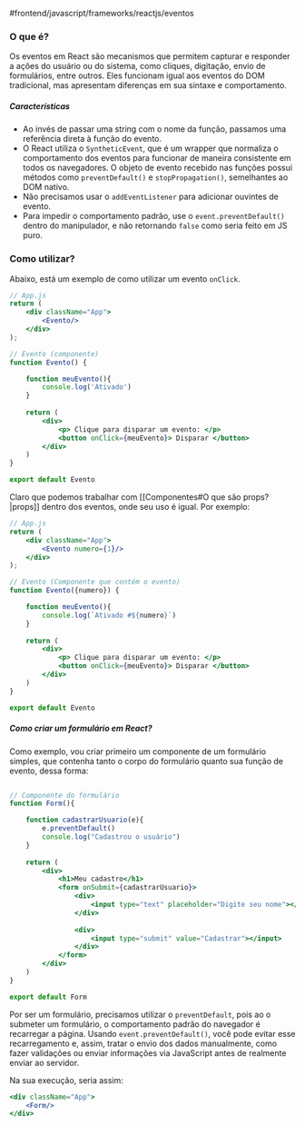 #frontend/javascript/frameworks/reactjs/eventos

### O que é?

Os eventos em React são mecanismos que permitem capturar e responder a ações do usuário ou do sistema, como cliques, digitação, envio de formulários, entre outros. Eles funcionam igual aos eventos do DOM tradicional, mas apresentam diferenças em sua sintaxe e comportamento.

##### Características
- Ao invés de passar uma string com o nome da função, passamos uma referência direta à função do evento.
- O React utiliza o `SyntheticEvent`, que é um wrapper que normaliza o comportamento dos eventos para funcionar de maneira consistente em todos os navegadores. O objeto de evento recebido nas funções possui métodos como `preventDefault()` e `stopPropagation()`, semelhantes ao DOM nativo.
- Não precisamos usar o `addEventListener` para adicionar ouvintes de evento. 
- Para impedir o comportamento padrão, use o `event.preventDefault()` dentro do manipulador, e não retornando `false` como seria feito em JS puro.

### Como utilizar?
Abaixo, está um exemplo de como utilizar um evento `onClick`.
```jsx
// App.js
return (
	<div className="App">
		<Evento/>
	</div>
);

// Evento (componente)
function Evento() {

	function meuEvento(){	
		console.log('Ativado')	
	}
		
	return (	
		<div>		
			<p> Clique para disparar um evento: </p>			
			<button onClick={meuEvento}> Disparar </button>		
		</div>	
	)
}

export default Evento
```

Claro que podemos trabalhar com [[Componentes#O que são props?|props]] dentro dos eventos, onde seu uso é igual.
Por exemplo:
```jsx
// App.js
return (
	<div className="App">
		<Evento numero={1}/>
	</div>
);

// Evento (Componente que contém o evento)
function Evento({numero}) {

	function meuEvento(){	
		console.log(`Ativado #${numero}`)	
	}
	
	return (	
		<div>		
			<p> Clique para disparar um evento: </p>			
			<button onClick={meuEvento}> Disparar </button>		
		</div>	
	)
}

export default Evento
```

##### Como criar um formulário em React?
Como exemplo, vou criar primeiro um componente de um formulário simples, que contenha tanto o corpo do formulário quanto sua função de evento, dessa forma:
```jsx 

// Componente do formulário
function Form(){

	function cadastrarUsuario(e){
		e.preventDefault()
		console.log("Cadastrou o usuário")
	}
	
	return (	
		<div>	
			<h1>Meu cadastro</h1>	
			<form onSubmit={cadastrarUsuario}>	
				<div>			
					<input type="text" placeholder="Digite seu nome"></input>			
				</div>	
		  	
				<div>	
					<input type="submit" value="Cadastrar"></input>			
				</div>	
			</form>	
		</div>	
	)
}

export default Form
```
Por ser um formulário, precisamos utilizar o `preventDefault`, pois ao o submeter um formulário, o comportamento padrão do navegador é recarregar a página. Usando `event.preventDefault()`, você pode evitar esse recarregamento e, assim, tratar o envio dos dados manualmente, como fazer validações ou enviar informações via JavaScript antes de realmente enviar ao servidor.

Na sua execução, seria assim:
```jsx
<div className="App">
	<Form/>
</div>
```

